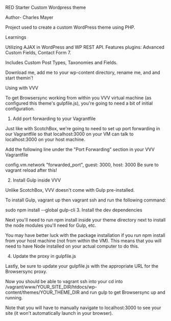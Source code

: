 RED Starter Custom Wordpress theme

Author- Charles Mayer

Project used to create a custom WordPress theme using PHP.

Learnings

Utilizing AJAX in WordPress and WP REST API.
Features plugins: Advanced Custom Fields, Contact Form 7.

Includes Custom Post Types, Taxonomies and Fields.

Download me, add me to your wp-content directory, rename me, and and start themin'!

Using with VVV

To get Browsersync working from within you VVV virtual machine (as configured this theme's gulpfile.js), you're going to need a bit of initial configuration.

1. Add port forwarding to your Vagrantfile

Just like with ScotchBox, we're going to need to set up port forwarding in our Vagrantfile so that localhost:3000 on your VM can talk to localhost:3000 on your host machine.

Add the following line under the "Port Forwarding" section in your VVV Vagrantfile

config.vm.network "forwarded_port", guest: 3000, host: 3000
Be sure to vagrant reload after this!

2. Install Gulp inside VVV

Unlike ScotchBox, VVV doesn't come with Gulp pre-installed.

To install Gulp, vagrant up then vagrant ssh and run the following command:

sudo npm install --global gulp-cli
3. Install the dev dependencies

Next you'll need to run npm install inside your theme directory next to install the node modules you'll need for Gulp, etc.

You may have better luck with the package installation if you run npm install from your host machine (not from within the VM). This means that you will need to have Node installed on your actual computer to do this.

4. Update the proxy in gulpfile.js

Lastly, be sure to update your gulpfile.js with the appropriate URL for the Browsersync proxy.

Now you should be able to vagrant ssh into your cd into /vagrant/www/YOUR_SITE_DIR/htdocs/wp-content/themes/YOUR_THEME_DIR and run gulp to get Browsersync up and running.

Note that you will have to manually navigate to localhost:3000 to see your site (it won't automatically launch in your browser).
